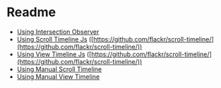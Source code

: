 # Readme

- [Using Intersection Observer](intersection_observer.html)
- [Using Scroll Timeline Js](scroll_timeline_js.html)
  ([https://github.com/flackr/scroll-timeline/](https://github.com/flackr/scroll-timeline/))
- [Using View Timeline Js](view_timeline_js.html)
  ([https://github.com/flackr/scroll-timeline/](https://github.com/flackr/scroll-timeline/))
- [Using Manual Scroll Timeline](manual_scroll_timeline.html)
- [Using Manual View Timeline](manual_view_timeline.html)
